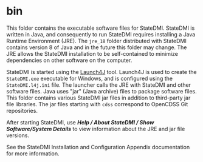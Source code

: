 # bin #

This folder contains the executable software files for StateDMI.
StateDMI is written in Java, and consequently to run StateDMI requires
installing a Java Runtime Environment (JRE).
The `jre_18` folder distributed with StateDMI contains version 8 of Java and in the future this folder may change.
The JRE allows the StateDMI installation to be self-contained to minimize
dependencies on other software on the computer.

StateDMI is started using the [Launch4J](http://launch4j.sourceforge.net/) tool.
Launch4J is used to create the `StateDMI.exe` executable for Windows,
and is configured using the `StateDMI.l4j.ini` file.
The launcher calls the JRE with StateDMI and other software files.
Java uses "jar" (Java archive) files to package software files.
This folder contains various StateDMI jar files in addition to third-party jar file libraries.
The jar files starting with `cdss` correspond to OpenCDSS Git repositories.

After starting StateDMI, use ***Help / About StateDMI / Show Software/System Details***
to view information about the JRE and jar file versions.

See the StateDMI Installation and Configuration Appendix documentation for more information.
